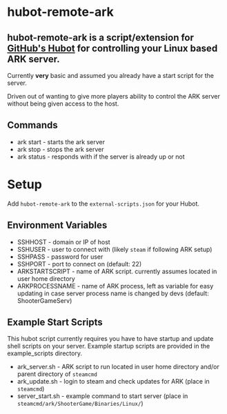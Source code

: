 # hubot-remote-ark
## hubot-remote-ark is a script/extension for [GitHub's Hubot](https://hubot.github.com/) for controlling your Linux based ARK server.

Currently **very** basic and assumed you already have a start script for the server.

Driven out of wanting to give more players ability to control the ARK server without being given access to the host.

## Commands
- ark start - starts the ark server
- ark stop - stops the ark server
- ark status - responds with if the server is already up or not

# Setup

Add `hubot-remote-ark` to the `external-scripts.json` for your Hubot.

## Environment Variables

- SSHHOST - domain or IP of host
- SSHUSER - user to connect with (likely `steam` if following ARK setup)
- SSHPASS - password for user
- SSHPORT - port to connect on (default: 22)
- ARKSTARTSCRIPT - name of ARK script. currently assumes located in user home directory
- ARKPROCESSNAME - name of ARK process, left as variable for easy updating in case server process name is changed by devs (default: ShooterGameServ)

## Example Start Scripts
This hubot script currently requires you have to have startup and update shell scripts on your server. Example startup scripts are provided in the example_scripts directory.

- ark_server.sh - ARK script to run located in user home directory and/or parent directory of `steamcmd`
- ark_update.sh - login to steam and check updates for ARK (place in `steamcmd`)
- server_start.sh - example command to start server (place in `steamcmd/ark/ShooterGame/Binaries/Linux/`)
